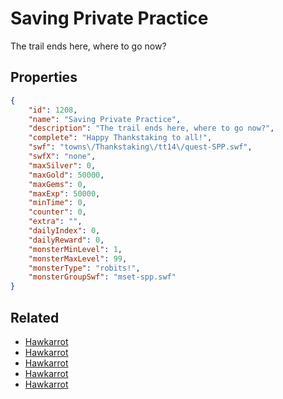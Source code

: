 # Saving Private Practice

The trail ends here, where to go now?

## Properties

```json
{
    "id": 1208,
    "name": "Saving Private Practice",
    "description": "The trail ends here, where to go now?",
    "complete": "Happy Thankstaking to all!",
    "swf": "towns\/Thankstaking\/tt14\/quest-SPP.swf",
    "swfX": "none",
    "maxSilver": 0,
    "maxGold": 50000,
    "maxGems": 0,
    "maxExp": 50000,
    "minTime": 0,
    "counter": 0,
    "extra": "",
    "dailyIndex": 0,
    "dailyReward": 0,
    "monsterMinLevel": 1,
    "monsterMaxLevel": 99,
    "monsterType": "robits!",
    "monsterGroupSwf": "mset-spp.swf"
}
```

## Related

- [Hawkarrot](../items/12970-hawkarrot.md)
- [Hawkarrot](../items/12971-hawkarrot.md)
- [Hawkarrot](../items/12972-hawkarrot.md)
- [Hawkarrot](../items/12973-hawkarrot.md)
- [Hawkarrot](../items/12974-hawkarrot.md)

